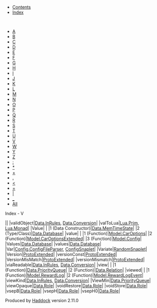 -   [Contents](index.html)
-   [Index](doc-index.html)

 

-   [A](doc-index-A.html)
-   [B](doc-index-B.html)
-   [C](doc-index-C.html)
-   [D](doc-index-D.html)
-   [E](doc-index-E.html)
-   [F](doc-index-F.html)
-   [G](doc-index-G.html)
-   [H](doc-index-H.html)
-   [I](doc-index-I.html)
-   [J](doc-index-J.html)
-   [K](doc-index-K.html)
-   [L](doc-index-L.html)
-   [M](doc-index-M.html)
-   [N](doc-index-N.html)
-   [O](doc-index-O.html)
-   [P](doc-index-P.html)
-   [Q](doc-index-Q.html)
-   [R](doc-index-R.html)
-   [S](doc-index-S.html)
-   [T](doc-index-T.html)
-   [U](doc-index-U.html)
-   [V](doc-index-V.html)
-   [W](doc-index-W.html)
-   [Y](doc-index-Y.html)
-   [Z](doc-index-Z.html)
-   [:](doc-index-58.html)
-   [\*](doc-index-42.html)
-   [+](doc-index-43.html)
-   [.](doc-index-46.html)
-   [\<](doc-index-60.html)
-   [=](doc-index-61.html)
-   [|](doc-index-124.html)
-   [\_](doc-index-95.html)
-   [All](doc-index-All.html)

Index - V

||
|validObject|[Data.InRules](Data-InRules.html#v:validObject), [Data.Conversion](Data-Conversion.html#v:validObject)|
|valToLua|[Lua.Prim](Lua-Prim.html#v:valToLua), [Lua.Monad](Lua-Monad.html#v:valToLua)|
|Value| |
|1 (Data Constructor)|[Data.MemTimeState](Data-MemTimeState.html#v:Value)|
|2 (Type/Class)|[Data.Database](Data-Database.html#t:Value)|
|value| |
|1 (Function)|[Model.CarOptions](Model-CarOptions.html#v:value)|
|2 (Function)|[Model.CarOptionsExtended](Model-CarOptionsExtended.html#v:value)|
|3 (Function)|[Model.Config](Model-Config.html#v:value)|
|Values|[Data.Database](Data-Database.html#t:Values)|
|values|[Data.Database](Data-Database.html#v:values)|
|Var|[Config.ConfigFileParser](Config-ConfigFileParser.html#v:Var), [ConfigSnaplet](ConfigSnaplet.html#v:Var)|
|Variate|[RandomSnaplet](RandomSnaplet.html#t:Variate)|
|Version|[ProtoExtended](ProtoExtended.html#v:Version)|
|versionConst|[ProtoExtended](ProtoExtended.html#v:versionConst)|
|VersionMisMatch|[ProtoExtended](ProtoExtended.html#v:VersionMisMatch)|
|versionMismatch|[ProtoExtended](ProtoExtended.html#v:versionMismatch)|
|viaReadable|[Data.InRules](Data-InRules.html#v:viaReadable), [Data.Conversion](Data-Conversion.html#v:viaReadable)|
|view| |
|1 (Function)|[Data.PriorityQueue](Data-PriorityQueue.html#v:view)|
|2 (Function)|[Data.Relation](Data-Relation.html#v:view)|
|viewed| |
|1 (Function)|[Model.RewardLog](Model-RewardLog.html#v:viewed)|
|2 (Function)|[Model.RewardLogEvent](Model-RewardLogEvent.html#v:viewed)|
|viewKind|[Data.InRules](Data-InRules.html#v:viewKind), [Data.Conversion](Data-Conversion.html#v:viewKind)|
|ViewMin|[Data.PriorityQueue](Data-PriorityQueue.html#t:ViewMin)|
|viewOpaque|[Data.Role](Data-Role.html#v:viewOpaque)|
|voidRestore|[Data.Role](Data-Role.html#v:voidRestore)|
|voidStore|[Data.Role](Data-Role.html#v:voidStore)|
|vsepB|[Data.Role](Data-Role.html#v:vsepB)|
|vsepH|[Data.Role](Data-Role.html#v:vsepH)|
|vsepH0|[Data.Role](Data-Role.html#v:vsepH0)|

Produced by [Haddock](http://www.haskell.org/haddock/) version 2.11.0
